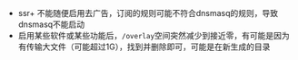 * ssr+ 不能随便启用去广告，订阅的规则可能不符合dnsmasq的规则，导致dnsmasq不能启动
* 启用某些软件或某些功能后，```/overlay```空间突然减少到接近零，有可能是因为有传输大文件（可能超过1G），找到并删除即可，可能是在新生成的目录
